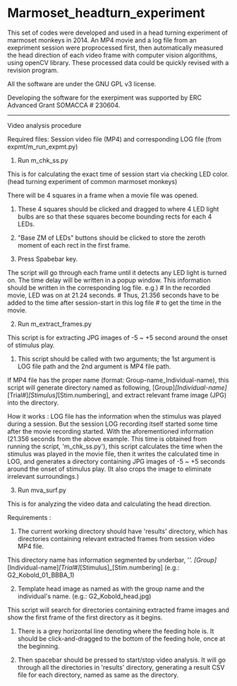 # Marmoset_headturn_experiment

This set of codes were developed and used in a head turning experiment of marmoset monkeys in 2014.
An MP4 movie and a log file from an exepriment session were proprocessed first, then automatically measured the head direction of each video frame with computer vision algorithms, using openCV library. These processed data could be quickly revised with a revision program.

All the software are under the GNU GPL v3 license.

Developing the software for the exerpiment was supported by ERC Advanced Grant SOMACCA # 230604. 

---
Video analysis procedure

Required files: Session video file (MP4) and corresponding LOG file (from expmt/m_run_expmt.py)

1. Run m_chk_ss.py

 This is for calculating the exact time of session start via checking LED color. (head turning experiment of common marmoset monkeys)

 There will be 4 squares in a frame when a movie file was opened.

  1) These 4 squares should be clicked and dragged to where 4 LED light bulbs are so that these squares become bounding rects for each 4 LEDs.

  2) "Base ZM of LEDs" buttons should be clicked to store the zeroth moment of each rect in the first frame.

  3) Press Spabebar key.

   The script will go through each frame until it detects any LED light is turned on.
   The time delay will be written in a popup window.
   This information should be written in the corresponding log file.
   e.g.)
   \# In the recorded movie, LED was on at 21.24 seconds.
   \# Thus, 21.356 seconds have to be added to the time after session-start in this log file 
   \# to get the time in the movie.

2. Run m_extract_frames.py

 This script is for extracting JPG images of -5 ~ +5 second around the onset of stimulus play.

  1) This script should be called with two arguments; the 1st argument is LOG file path and the 2nd argument is MP4 file path.

   If MP4 file has the proper name (format: Group-name_Individual-name), this script will generate directory named as following, [Group]_[Individual-name]_[Trial#]_[Stimulus]_[Stim.numbering], and extract relevant frame image (JPG) into the directory.

 How it works :
 LOG file has the information when the stimulus was played during a session. But the session LOG recording itself started some time after the movie recording started. With the aforementioned information (21.356 seconds from the above example. This time is obtained from running the script, 'm_chk_ss.py'), this script calculates the time when the stimulus was played in the movie file, then it writes the calculated time in LOG, and generates a directory containing JPG images of -5 ~ +5 seconds around the onset of stimulus play. (It also crops the image to eliminate irrelevant surroundings.)

3. Run mva_surf.py

 This is for analyzing the video data and calculating the head direction.

 Requirements :

 1) The current working directory should have 'results' directory, which has directories containing relevant extracted frames from session video MP4 file.
 
  This directory name has information segmented by underbar, '_'.
  [Group]_[Individual-name]_[Trial#]_[Stimulus]_[Stim.numbering] (e.g.: G2_Kobold_01_BBBA_1)

 2) Template head image as named as with the group name and the individual's name. (e.g.: G2_Kobold_head.jpg)

 This script will search for directories containing extracted frame images and show the first frame of the first directory as it begins.

  1) There is a grey horizontal line denoting where the feeding hole is. It should be click-and-dragged to the bottom of the feeding hole, once at the beginning.

  2) Then spacebar should be pressed to start/stop video analysis.
 It will go through all the directories in 'results' directory, generating a result CSV file for each directory,  named as same as the directory.


